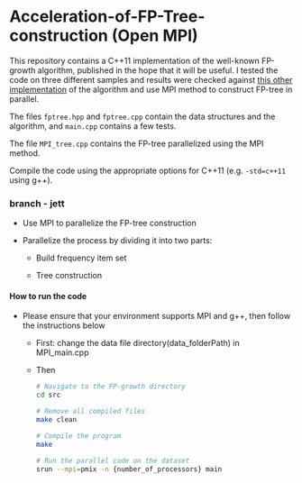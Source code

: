 # Acceleration-of-FP-Tree-construction (Open MPI)

This repository contains a C++11 implementation of the well-known FP-growth algorithm, published in the hope that it will be useful. I tested the code on three different samples and results were checked against [this other implementation](http://www.borgelt.net/fpgrowth.html) of the algorithm and use MPI method to construct FP-tree in parallel.

The files `fptree.hpp` and `fptree.cpp` contain the data structures and the algorithm, and `main.cpp` contains a few tests.

The file `MPI_tree.cpp` contains the FP-tree parallelized using the MPI method.

Compile the code using the appropriate options for C++11 (e.g. `-std=c++11` using g++).


### branch - jett 

* Use MPI to parallelize the FP-tree construction

* Parallelize the process by dividing it into two parts:        
    * Build frequency item set
    
    * Tree construction

#### How to run the code

* Please ensure that your environment supports MPI and g++, then follow the instructions below

   * First: change the data file directory(data_folderPath) in MPI_main.cpp 

   * Then
       ```bash
       # Navigate to the FP-growth directory
       cd src
   
       # Remove all compiled files
       make clean
   
       # Compile the program
       make
   
       # Run the parallel code on the dataset
      srun --mpi=pmix -n {number_of_processors} main
       ```


